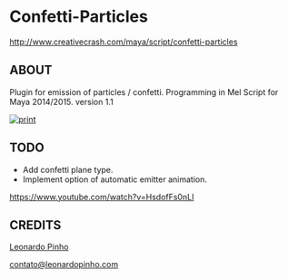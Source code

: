 Confetti-Particles
==================
http://www.creativecrash.com/maya/script/confetti-particles

ABOUT
-----
Plugin for emission of particles / confetti.
Programming in Mel Script for Maya 2014/2015.
version 1.1

[![print](http://www.leonardopinho.com/imgs/print.jpg)](http://www.leonardopinho.com/)

TODO
-----
- Add confetti plane type.
- Implement option of automatic emitter animation.

https://www.youtube.com/watch?v=HsdofFs0nLI

CREDITS
-----
[Leonardo Pinho](http:/www.github.com/leonardopinho)

contato@leonardopinho.com
